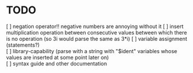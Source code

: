 # TODO
[ ] negation operator!! negative numbers are annoying without it
[ ] insert multiplication operation between consecutive values between which there is no operation (so 3i would parse the same as 3*i)
[ ] variable assignment (statements?) <br />
[ ] library-capability (parse with a string with "$ident" variables whose values are inserted at some point later on) <br />
[ ] syntax guide and other documentation <br />

